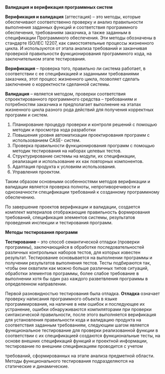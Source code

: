 **Валидация и верификация программных систем**

**Верификация и валидация** (аттестация) – это методы, которые обеспечивают соответственно
проверку и анализ правильности выполнения заданных функций и соответствия программного
обеспечения, требованиям заказчика, а также заданным в спецификации Программного
обеспечения. Эти методы обозначены в стандарте ISO/IEC 12207, как самостоятельные процессы
жизненного цикла. И используются от этапа анализа требований и заканчивая проверкой
правильности функционирования программного кода, на заключительном этапе тестирования.

**Верификация** – проверка того, правильно ли система работает, в соответствии с ее
спецификацией и заданными требованиями заказчика, этот процесс жизненного цикла, позволяет
сделать заключение о корректности сделанной системы.

**Валидация** – является методом, проверки соответствия спроектированного программного
средства – требованиям и потребностям заказчика и предполагает выполнение на этапах
жизненного цикла разного рода действий для получения корректных программ и систем.

1. Планирование процедур проверки и контроля решений с помощью методик и просмотра
    хода разработки
2. Повышения уровня автоматизации проектирования программ с использованием CASE-
    систем.
3. Проверка правильности функционирования программ с помощью методик тестирования
    на наборах целевых тестов.
4. Структурирование системы на модули, их спецификации, реализация и использование их
    как повторных компонентов.
5. Адаптация продукта к условиям использования.
6. Управления проектом.

Таким образом основными особенностями методов верификации и валидации является проверка
полноты, непротиворечивости и однозначности спецификации требований к созданному
программному обеспечению.

По завершение проектов верификации и валидации, создается комплект материалов
отображающие правильность формирования требований, спецификация элементов системы,
результатов проведения инспекции и тестирования программ.

**Методы тестирования программ**

**Тестирование** – это способ семантической отладки (проверки программы), заключающийся в
обработке последовательностей различных контрольных наборов тестов, для которых известен
результат. Тестирование основывается на выполнении программы и получении результатов
выполнения тестов. Тесты подбираются так, чтобы они охватили как можно больше различных
типов ситуаций, обработки элементов программы, более слабое требование в выполнении хотя
бы один раз каждого разветвления программы в определенном направлении.

Первой разновидностью тестирования была отладка. **Отладка** означает проверку написания
программного объекта в языке программирования, на наличие в нем ошибок и последующее их
устранение, ошибки обнаруживаются компиляторами при проверки синтаксической
правильности, после этого выполняется верификация для установления правильности кода и
валидацию продукта на соответствия заданным требованиям, следующим шагом является
функциональное тестирование для проверки реализованной функции в соответствии с их
спецификацией создаются функциональные тесты, на основе внешних спецификаций функций и
проектной информации, тестирование по внешним спецификациям проводится с учетом


требований, сформированных на этапе анализа предметной области. Методы функционального
тестирования подразделяются на статические и динамические.


